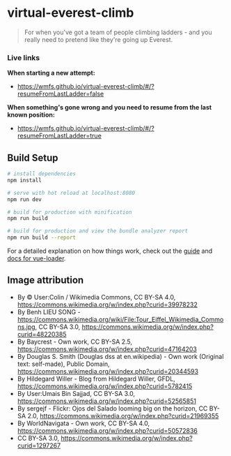 # virtual-everest-climb

> For when you've got a team of people climbing ladders - and you really need to pretend like they're going up Everest.

### Live links

__When starting a new attempt:__
* https://wmfs.github.io/virtual-everest-climb/#/?resumeFromLastLadder=false

__When something's gone wrong and you need to resume from the last known position:__
* https://wmfs.github.io/virtual-everest-climb/#/?resumeFromLastLadder=true


## Build Setup

``` bash
# install dependencies
npm install

# serve with hot reload at localhost:8080
npm run dev

# build for production with minification
npm run build

# build for production and view the bundle analyzer report
npm run build --report
```

For a detailed explanation on how things work, check out the [guide](http://vuejs-templates.github.io/webpack/) and [docs for vue-loader](http://vuejs.github.io/vue-loader).

## Image attribution

* By © User:Colin / Wikimedia Commons, CC BY-SA 4.0, https://commons.wikimedia.org/w/index.php?curid=39978232
* By Benh LIEU SONG - https://commons.wikimedia.org/wiki/File:Tour_Eiffel_Wikimedia_Commons.jpg, CC BY-SA 3.0, https://commons.wikimedia.org/w/index.php?curid=48220385
* By Baycrest - Own work, CC BY-SA 2.5, https://commons.wikimedia.org/w/index.php?curid=47164203
* By Douglas S. Smith (Douglas dss at en.wikipedia) - Own work (Original text: self-made), Public Domain, https://commons.wikimedia.org/w/index.php?curid=20344593
* By Hildegard Willer - Blog from Hildegard Willer, GFDL, https://commons.wikimedia.org/w/index.php?curid=5782415
* By User:Umais Bin Sajjad, CC BY-SA 3.0, https://commons.wikimedia.org/w/index.php?curid=52565851
* By sergejf - Flickr: Ojos del Salado looming big on the horizon, CC BY-SA 2.0, https://commons.wikimedia.org/w/index.php?curid=21969355
* By WorldNavigata - Own work, CC BY-SA 4.0, https://commons.wikimedia.org/w/index.php?curid=50572836
* CC BY-SA 3.0, https://commons.wikimedia.org/w/index.php?curid=1297267
